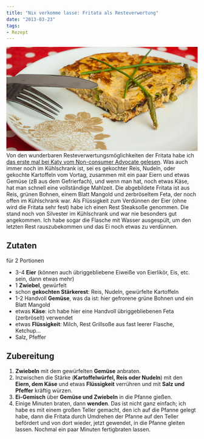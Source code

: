 ```yaml
---
title: "Nix verkomme lasse: Fritata als Resteverwertung"
date: "2013-03-23" 
tags:
- Rezept
---
```


[![Fritata mit Reis vom Vortag, grünen Bohnen, Mangold](images/fritata.jpg)](http://apfeleimer.wordpress.com/2013/03/23/nix-verkomme-lasse-fritata-als-resteverwertung/fritata/) Von den wunderbaren Resteverwertungsmöglichkeiten der Fritata habe ich [das erste mal bei Katy vom Non-consumer Advocate gelesen](http://thenonconsumeradvocate.com/2009/10/cheap-eats-hakuna-frittata/). Was auch immer noch im Kühlschrank ist, sei es gekochter Reis, Nudeln, oder gekochte Kartoffeln vom Vortag, zusammen mit ein paar Eiern und etwas Gemüse (zB aus dem Gefrierfach), und wenn man hat, noch etwas Käse, hat man schnell eine vollständige Mahlzeit. Die abgebildete Fritata ist aus Reis, grünen Bohnen, einem Blatt Mangold und zerbröseltem Feta, der noch offen im Kühlschrank war. Als Flüssigkeit zum Verdünnen der Eier (ohne wird die Fritata sehr fest) habe ich einen Rest Steaksoße genommen. Die stand noch von Silvester im Kühlschrank und war nie besonders gut angekommen. Ich habe sogar die Flasche mit Wasser ausgespült, um den letzten Rest rauszubekommen und das Ei noch etwas zu verdünnen.

## Zutaten

für 2 Portionen

- 3-4 **Eier** (können auch übriggebliebene Eiweiße von Eierlikör, Eis, etc. sein, dann etwas mehr)
- 1 **Zwiebel**, gewürfelt
- schon **gekochten Stärkerest**: Reis, Nudeln, gewürfelte Kartoffeln
- 1-2 Handvoll **Gemüse**, was da ist: hier gefrorene grüne Bohnen und ein Blatt Mangold
- etwas **Käse**: ich habe hier eine Handvoll übriggebliebenen Feta (zerbröselt) verwendet
- etwas **Flüssigkeit**: Milch, Rest Grillsoße aus fast leerer Flasche, Ketchup...
- Salz, Pfeffer

## Zubereitung

1. **Zwiebeln** mit dem gewürfelten **Gemüse** anbraten.
2. Inzwischen die Stärke (**Kartoffelwürfel, Reis oder Nudeln**) mit den **Eiern, dem Käse** und etwas **Flüssigkeit** verrühren und mit **Salz und Pfeffer** kräftig würzen.
3. **Ei-Gemisch** über **Gemüse und Zwiebeln** in die Pfanne gießen.
4. Einige Minuten braten, dann **wenden**. Das ist nicht ganz einfach; ich habe es mit einem großen Teller gemacht, den ich auf die Pfanne gelegt habe, dann die Fritata durch Umdrehen der Pfanne auf den Teller befördert und von dort wieder, jetzt gewendet, in die Pfanne gleiten lassen. Nochmal ein paar Minuten fertigbraten lassen.
